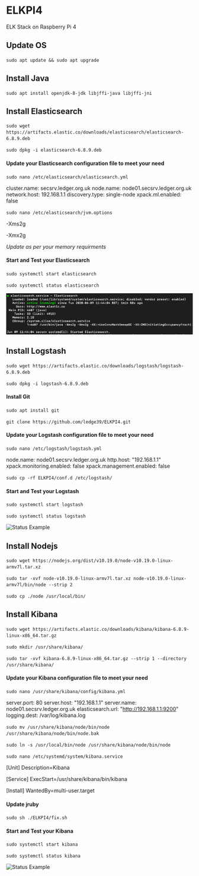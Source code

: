 # ELKPI4
ELK Stack on Raspberry Pi 4

## Update OS

`sudo apt update && sudo apt upgrade`

## Install Java

`sudo apt install openjdk-8-jdk libjffi-java libjffi-jni`

## Install Elasticsearch

`sudo wget https://artifacts.elastic.co/downloads/elasticsearch/elasticsearch-6.8.9.deb`

`sudo dpkg -i elasticsearch-6.8.9.deb`

#### Update your Elasticsearch configuration file to meet your need

`sudo nano /etc/elasticsearch/elasticsearch.yml`

cluster.name: secsrv.ledger.org.uk
node.name: node01.secsrv.ledger.org.uk
network.host: 192.168.1.1
discovery.type: single-node
xpack.ml.enabled: false

`sudo nano /etc/elasticsearch/jvm.options`

-Xms2g

-Xmx2g

*Update as per your memory requirments*

#### Start and Test your Elasticsearch

`sudo systemctl start elasticsearch`

`sudo systemctl status elasticsearch`

![Status Example](/images/fig1.png)

## Install Logstash

`sudo wget https://artifacts.elastic.co/downloads/logstash/logstash-6.8.9.deb`

`sudo dpkg -i logstash-6.8.9.deb`

#### Install Git

`sudo apt install git`

`git clone https://github.com/ledge39/ELKPI4.git`

#### Update your Logstash configuration file to meet your need

`sudo nano /etc/logstash/logstash.yml`

node.name: node01.secsrv.ledger.org.uk
http.host: "192.168.1.1"
xpack.monitoring.enabled: false
xpack.management.enabled: false

`sudo cp -rf ELKPI4/conf.d /etc/logstash/`

#### Start and Test your Logstash

`sudo systemctl start logstash`

`sudo systemctl status logstash`

![Status Example](/images/fig2.png)

## Install Nodejs

`sudo wget https://nodejs.org/dist/v10.19.0/node-v10.19.0-linux-armv7l.tar.xz`

`sudo tar -xvf node-v10.19.0-linux-armv7l.tar.xz node-v10.19.0-linux-armv7l/bin/node --strip 2`

`sudo cp ./node /usr/local/bin/`

## Install Kibana

`sudo wget https://artifacts.elastic.co/downloads/kibana/kibana-6.8.9-linux-x86_64.tar.gz`

`sudo mkdir /usr/share/kibana/`

`sudo tar -xvf kibana-6.8.9-linux-x86_64.tar.gz --strip 1 --directory /usr/share/kibana/`

#### Update your Kibana configuration file to meet your need

`sudo nano /usr/share/kibana/config/kibana.yml`

server.port: 80
server.host: "192.168.1.1" 
server.name: node01.secsrv.ledger.org.uk
elasticsearch.url: "http://192.168.1.1:9200"
logging.dest: /var/log/kibana.log

`sudo mv /usr/share/kibana/node/bin/node /usr/share/kibana/node/bin/node.bak`

`sudo ln -s /usr/local/bin/node /usr/share/kibana/node/bin/node`

`sudo nano /etc/systemd/system/kibana.service`

[Unit]
Description=Kibana

[Service]
ExecStart=/usr/share/kibana/bin/kibana

[Install]
WantedBy=multi-user.target

#### Update jruby

`sudo sh ./ELKPI4/fix.sh`

#### Start and Test your Kibana

`sudo systemctl start kibana`

`sudo systemctl status kibana`

![Status Example](/images/fig3.png)